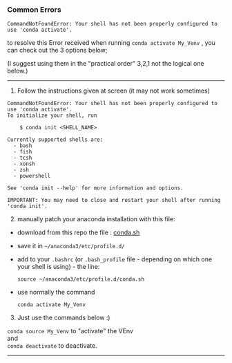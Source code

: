 ### Common Errors


`CommandNotFoundError: Your shell has not been properly configured to use 'conda activate'.`  

to resolve this Error received when running `conda activate My_Venv` , you can check out the 3 options below;

(I suggest using them in the "practical order" 3,2,1 not the logical one below.)

---

1. Follow the instructions given at screen (it may not work sometimes)  

```
CommandNotFoundError: Your shell has not been properly configured to use 'conda activate'.
To initialize your shell, run

    $ conda init <SHELL_NAME>

Currently supported shells are:
  - bash
  - fish
  - tcsh
  - xonsh
  - zsh
  - powershell

See 'conda init --help' for more information and options.

IMPORTANT: You may need to close and restart your shell after running 'conda init'.
```


2.  manually patch your anaconda installation with this file:

- download from this repo the file : [conda.sh](RCS_Apps_guides/Anaconda/assets/files/conda.sh)  

- save it in `~/anaconda3/etc/profile.d/`

- add to your `.bashrc` (or `.bash_profile` file - depending on which one your shell is using) - the line:  

  `source ~/anaconda3/etc/profile.d/conda.sh`

- use normally the command  

  `conda activate My_Venv`


3. Just use the commands below :)  

  `conda source My_Venv` to "activate" the VEnv   
  and   
  `conda deactivate` to deactivate.


---
